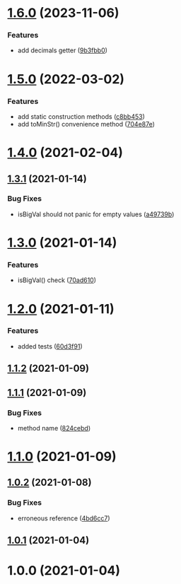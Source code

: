 # [1.6.0](https://github.com/hiddentao/bigval/compare/v1.5.0...v1.6.0) (2023-11-06)


### Features

* add decimals getter ([9b3fbb0](https://github.com/hiddentao/bigval/commit/9b3fbb06d0fe9346437a37ced08a92899cc6ec96))

# [1.5.0](https://github.com/hiddentao/bigval/compare/v1.4.0...v1.5.0) (2022-03-02)


### Features

* add static construction methods ([c8bb453](https://github.com/hiddentao/bigval/commit/c8bb45396256200241e37c62ec7219ace1ea1cdb))
* add toMinStr() convenience method ([704e87e](https://github.com/hiddentao/bigval/commit/704e87e1836358dbd3600762e55714e5b0238058))

# [1.4.0](https://github.com/erdDEVcode/bigval/compare/v1.3.1...v1.4.0) (2021-02-04)

## [1.3.1](https://github.com/erdDEVcode/bigval/compare/v1.3.0...v1.3.1) (2021-01-14)


### Bug Fixes

* isBigVal should not panic for empty values ([a49739b](https://github.com/erdDEVcode/bigval/commit/a49739b60a5a36890bd2a611551c591d205e8b65))

# [1.3.0](https://github.com/erdDEVcode/bigval/compare/v1.2.0...v1.3.0) (2021-01-14)


### Features

* isBigVal() check ([70ad610](https://github.com/erdDEVcode/bigval/commit/70ad610b17890d384a2c6d2bdc58b68274e0ef23))

# [1.2.0](https://github.com/erdDEVcode/bigval/compare/v1.1.2...v1.2.0) (2021-01-11)


### Features

* added tests ([60d3f91](https://github.com/erdDEVcode/bigval/commit/60d3f914c343816f85474aab2bbe5cb0c8658cbb))

## [1.1.2](https://github.com/erdDEVcode/bigval/compare/v1.1.1...v1.1.2) (2021-01-09)

## [1.1.1](https://github.com/erdDEVcode/bigval/compare/v1.1.0...v1.1.1) (2021-01-09)


### Bug Fixes

* method name ([824cebd](https://github.com/erdDEVcode/bigval/commit/824cebd9a259a515ef536c7c34ee91aae04ac501))

# [1.1.0](https://github.com/erdDEVcode/bigval/compare/v1.0.2...v1.1.0) (2021-01-09)

## [1.0.2](https://github.com/erdDEVcode/bigval/compare/v1.0.1...v1.0.2) (2021-01-08)


### Bug Fixes

* erroneous reference ([4bd6cc7](https://github.com/erdDEVcode/bigval/commit/4bd6cc793c0d0222481c0db3360990aa6204b97c))

## [1.0.1](https://github.com/erdDEVcode/bigval/compare/v1.0.0...v1.0.1) (2021-01-04)

# 1.0.0 (2021-01-04)
